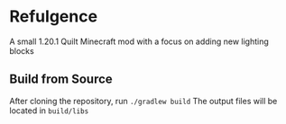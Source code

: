 # Refulgence
A small 1.20.1 Quilt Minecraft mod with a focus on adding new lighting blocks


## Build from Source
After cloning the repository, run ```./gradlew build```
The output files will be located in ```build/libs```
